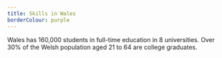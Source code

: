 ```yaml
---
title: Skills in Wales
borderColour: purple
---
```

Wales has 160,000 students in full-time education in 8 universities. Over 30% of the Welsh population aged 21 to 64 are college graduates.